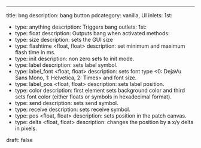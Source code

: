---
title: bng
description: bang button
pdcategory: vanilla, UI
inlets:
  1st:
  - type: anything
    description: Triggers bang
outlets:
  1st:
  - type: float
    description: Outputs bang when activated
methods:
- type: size <float>
  description: sets the GUI size
- type: flashtime <float, float>
  description: set minimum and maximum flash time in ms.
- type: init <float>
  description: non zero sets to init mode.
- type: label <symbol>
  description: sets label symbol.
- type: label_font <float, float>
  description: sets font type <0: DejaVu Sans Mono, 1: Helvetica, 2: Times> and font size.
- type: label_pos <float, float>
  description: sets label position.
- type: color <list>
  description: first element sets background color and third sets font color (either floats or symbols in hexadecimal format).
- type: send <symbol>
  description: sets send symbol.
- type: receive <symbol>
  description: sets receive symbol.
- type: pos <float, float>
  description: sets position in the patch canvas.
- type: delta <float, float>
  description: changes the position by a x/y delta in pixels.

draft: false
